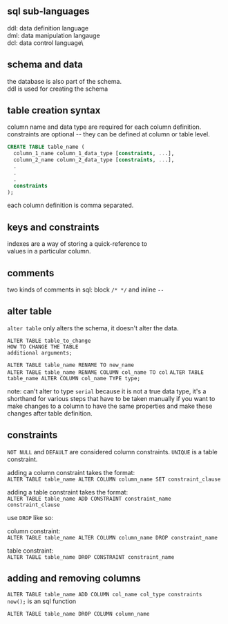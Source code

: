 sql sub-languages
---

ddl: data definition language\
dml: data manipulation langauge\
dcl: data control language\

schema and data
---

the database is also part of the schema.\
ddl is used for creating the schema

table creation syntax
---

column name and data type are required for each column definition.\
constraints are optional -- they can be defined at column or table level.

```sql
CREATE TABLE table_name (
  column_1_name column_1_data_type [constraints, ...],
  column_2_name column_2_data_type [constraints, ...],
  .
  .
  .
  constraints
);
```

each column definition is comma separated.

keys and constraints
---

indexes are a way of storing a quick-reference to \
values in a particular column.

comments
---

two kinds of comments in sql: block `/* */` and inline `-- `

alter table
---

`alter table` only alters the schema, it doesn't alter the data.

```
ALTER TABLE table_to_change
HOW TO CHANGE THE TABLE
additional arguments;
```

`ALTER TABLE table_name RENAME TO new_name`\
`ALTER TABLE table_name RENAME COLUMN col_name TO col`
`ALTER TABLE table_name ALTER COLUMN col_name TYPE type;`

note: can't alter to type `serial` because it is not a true data type,
it's a shorthand for various steps that have to be taken manually if
you want to make changes to a column to have the same properties
and make these changes after table definition.

constraints
---

`NOT NULL` and `DEFAULT` are considered column constraints.
`UNIQUE` is a table constraint.

adding a column constraint takes the format:\
`ALTER TABLE table_name ALTER COLUMN column_name
SET constraint_clause`

adding a table constraint takes the format:\
`ALTER TABLE table_name ADD CONSTRAINT constraint_name constraint_clause`

use `DROP` like so:

column constraint:\
`ALTER TABLE table_name ALTER COLUMN column_name DROP constraint_name`

table constraint:\
`ALTER TABLE table_name DROP CONSTRAINT constraint_name`

adding and removing columns
---

`ALTER TABLE table_name ADD COLUMN col_name col_type constraints`\
`now();` is an sql function

`ALTER TABLE table_name DROP COLUMN column_name`

